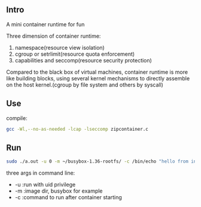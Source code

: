 ## Intro
A mini container runtime for fun

Three dimension of container runtime:
1. namespace(resource view isolation)
2. cgroup or setrlimit(resource quota enforcement)
3. capabilities and seccomp(resource security protection)

Compared to the black box of virtual machines, container runtime is more like building blocks, using several kernel mechanisms to directly assemble on the host kernel.(cgroup by file system and others by syscall)
## Use 
compile:
``` bash
gcc -Wl,--no-as-needed -lcap -lseccomp zipcontainer.c
```

## Run
``` bash
sudo ./a.out -u 0 -m ~/busybox-1.36-rootfs/ -c /bin/echo "hello from inside container"
```
three args in command line:
- -u <uid> :run with uid privilege
- -m <ctn rootfs path> :image dir, busybox for example
- -c <command> :command to run after container starting

